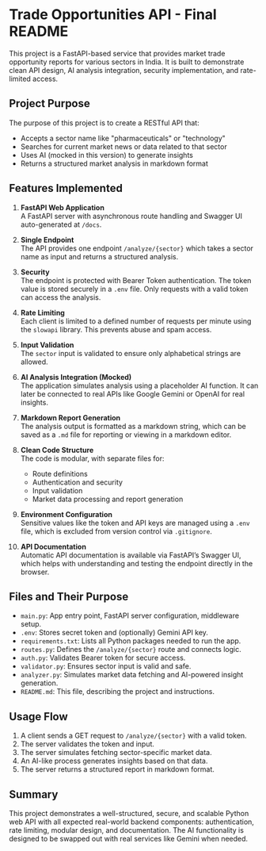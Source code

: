 # Trade Opportunities API - Final README

This project is a FastAPI-based service that provides market trade opportunity reports for various sectors in India. It is built to demonstrate clean API design, AI analysis integration, security implementation, and rate-limited access.

## Project Purpose

The purpose of this project is to create a RESTful API that:
- Accepts a sector name like "pharmaceuticals" or "technology"
- Searches for current market news or data related to that sector
- Uses AI (mocked in this version) to generate insights
- Returns a structured market analysis in markdown format

## Features Implemented

1. **FastAPI Web Application**  
   A FastAPI server with asynchronous route handling and Swagger UI auto-generated at `/docs`.

2. **Single Endpoint**  
   The API provides one endpoint `/analyze/{sector}` which takes a sector name as input and returns a structured analysis.

3. **Security**  
   The endpoint is protected with Bearer Token authentication. The token value is stored securely in a `.env` file. Only requests with a valid token can access the analysis.

4. **Rate Limiting**  
   Each client is limited to a defined number of requests per minute using the `slowapi` library. This prevents abuse and spam access.

5. **Input Validation**  
   The `sector` input is validated to ensure only alphabetical strings are allowed.

6. **AI Analysis Integration (Mocked)**  
   The application simulates analysis using a placeholder AI function. It can later be connected to real APIs like Google Gemini or OpenAI for real insights.

7. **Markdown Report Generation**  
   The analysis output is formatted as a markdown string, which can be saved as a `.md` file for reporting or viewing in a markdown editor.

8. **Clean Code Structure**  
   The code is modular, with separate files for:
   - Route definitions
   - Authentication and security
   - Input validation
   - Market data processing and report generation

9. **Environment Configuration**  
   Sensitive values like the token and API keys are managed using a `.env` file, which is excluded from version control via `.gitignore`.

10. **API Documentation**  
    Automatic API documentation is available via FastAPI’s Swagger UI, which helps with understanding and testing the endpoint directly in the browser.

## Files and Their Purpose

- `main.py`: App entry point, FastAPI server configuration, middleware setup.
- `.env`: Stores secret token and (optionally) Gemini API key.
- `requirements.txt`: Lists all Python packages needed to run the app.
- `routes.py`: Defines the `/analyze/{sector}` route and connects logic.
- `auth.py`: Validates Bearer token for secure access.
- `validator.py`: Ensures sector input is valid and safe.
- `analyzer.py`: Simulates market data fetching and AI-powered insight generation.
- `README.md`: This file, describing the project and instructions.

## Usage Flow

1. A client sends a GET request to `/analyze/{sector}` with a valid token.
2. The server validates the token and input.
3. The server simulates fetching sector-specific market data.
4. An AI-like process generates insights based on that data.
5. The server returns a structured report in markdown format.

## Summary

This project demonstrates a well-structured, secure, and scalable Python web API with all expected real-world backend components: authentication, rate limiting, modular design, and documentation. The AI functionality is designed to be swapped out with real services like Gemini when needed.